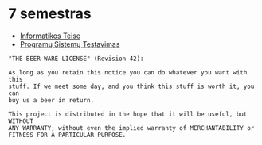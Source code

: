 # 7 semestras

- [Informatikos Teise](https://edriskus.github.io/7-semestras/Informatikos%20Teise/konspektas)
- [Programų Sistemų Testavimas](https://edriskus.github.io/7-semestras/Programu%20Sistemu%20testavimas/egzaminas)

```none
"THE BEER-WARE LICENSE" (Revision 42):

As long as you retain this notice you can do whatever you want with this
stuff. If we meet some day, and you think this stuff is worth it, you can
buy us a beer in return.

This project is distributed in the hope that it will be useful, but WITHOUT
ANY WARRANTY; without even the implied warranty of MERCHANTABILITY or
FITNESS FOR A PARTICULAR PURPOSE.
```
